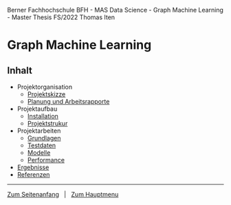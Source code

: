 Berner Fachhochschule BFH - MAS Data Science - Graph Machine Learning - Master Thesis FS/2022 Thomas Iten

# Graph Machine Learning


## Inhalt
- Projektorganisation
  - [Projektskizze](doc/Projektskizze.md)
  - [Planung und Arbeitsrapporte](doc/Planung.md)
- Projektaufbau
  - [Installation](doc/Installation.md) 
  - [Projektstrukur](doc/Projektstruktur.md)
- Projektarbeiten  
  - [Grundlagen](doc/Grundlagen.md) 
  - [Testdaten](doc/Testdaten.md) 
  - [Modelle](doc/Modelle.md)
  - [Performance](doc/Performance.md) 
- [Ergebnisse](doc/Ergebnisse.md)
- [Referenzen](doc/Referenzen.md)



---
[Zum Seitenanfang](#Planung-und-Arbeitsrapporte)  &nbsp; | &nbsp;  [Zum Hauptmenu](../README.md)